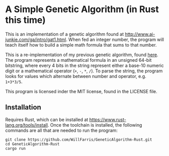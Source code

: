# A Simple Genetic Algorithm (in Rust this time)

This is an implementation of a genetic algorithm found at http://www.ai-junkie.com/ga/intro/gat1.html. When fed an integer number, the program will teach itself how to build a simple math formula that sums to that number.

This is a re-implementation of my previous genetic algorithm, found [here](https://github.com/WillFarris/GeneticAlgorithm). The program represents a mathematical formula in an unsigned 64-bit bitstring, where every 4 bits in the string represent either a base-10 numeric digit or a mathematical operator (`+`, `-`, `*`, `/`). To parse the string, the program looks for values which alternate between number and operator, e.g. `1+3*3/5`.


<p>This program is licensed inder the MIT license, found in the LICENSE file.</p>

## Installation
Requires Rust, which can be installed at https://www.rust-lang.org/tools/install. Once the toolchain is installed, the following commands are all that are needed to run the program:

```
git clone https://github.com/WillFarris/GeneticAlgorithm-Rust.git
cd GeneticAlgorithm-Rust
cargo run
```